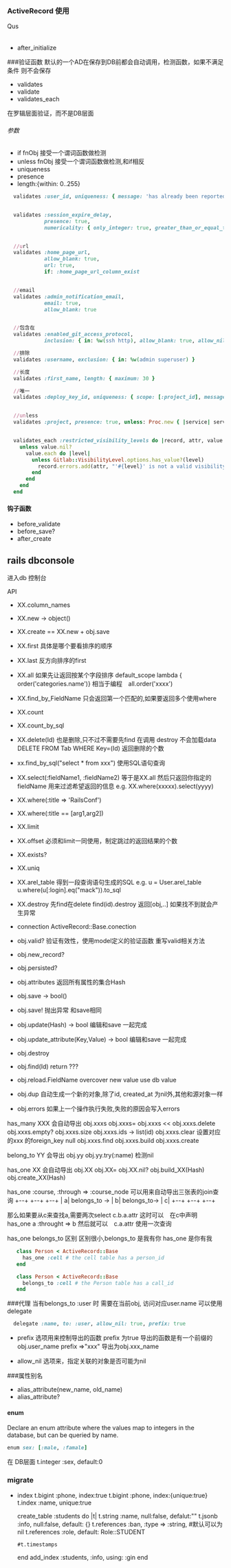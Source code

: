 ### ActiveRecord 使用

Qus
######
* after_initialize



###验证函数
默认的一个AD在保存到DB前都会自动调用，检测函数，如果不满足条件
则不会保存

* validates
* validate
* validates_each

在罗辑层面验证，而不是DB层面
###### 参数 
* if fnObj
  接受一个谓词函数做检测
* unless fnObj
  接受一个谓词函数做检测,和if相反
* uniqueness
* presence
* length:{within: 0..255}

  

~~~ruby
  validates :user_id, uniqueness: { message: 'has already been reported' }


  validates :session_expire_delay,
            presence: true,
            numericality: { only_integer: true, greater_than_or_equal_to: 0 }


  //url
  validates :home_page_url,
            allow_blank: true,
            url: true,
            if: :home_page_url_column_exist


  //email
  validates :admin_notification_email,
            email: true,
            allow_blank: true


  //包含在
  validates :enabled_git_access_protocol,
            inclusion: { in: %w(ssh http), allow_blank: true, allow_nil: true }

  //排除
  validates :username, exclusion: { in: %w(admin superuser) }

  //长度
  validates :first_name, length: { maximum: 30 }

  //唯一
  validates :deploy_key_id, uniqueness: { scope: [:project_id], message: "already exists in project" }


  //unless
  validates :project, presence: true, unless: Proc.new { |service| service.template? }


  validates_each :restricted_visibility_levels do |record, attr, value|
    unless value.nil?
      value.each do |level|
        unless Gitlab::VisibilityLevel.options.has_value?(level)
          record.errors.add(attr, "'#{level}' is not a valid visibility level")
        end
      end
    end
  end
~~~


#### 钩子函数
* before_validate
* before_save?
* after_create



## rails dbconsole
  进入db 控制台

API
+ XX.column_names
+ XX.new -> object()
+ XX.create == XX.new + obj.save
+ XX.first 具体是哪个要看排序的顺序
+ XX.last  反方向排序的first
+ XX.all
    如果先让返回按某个字段排序
    default_scope lambda { order('categories.name')}
      相当于编程　all.order('xxxx')
+ XX.find_by_FieldName 只会返回第一个匹配的,如果要返回多个使用where
+ XX.count
+ XX.count_by_sql
+ XX.delete(Id) 也是删除,只不过不需要先find 在调用 destroy
   不会加载data
  DELETE FROM Tab WHERE Key=(Id)
   返回删除的个数
+ xx.find_by_sql("select * from xxx") 使用SQL语句查询
+ XX.select(:fieldName1, :fieldName2) 等于是XX.all 然后只返回你指定的fieldName
      用来过滤希望返回的信息
       e.g. XX.where(xxxxx).select(yyyy)
+ XX.where(:title => 'RailsConf')
+ XX.where(:title == [arg1,arg2])
+ XX.limit
+ XX.offset 必须和limit一同使用，制定跳过的返回结果的个数
+ XX.exists?
+ XX.uniq
+ XX.arel_table 得到一段查询语句生成的SQL
   e.g.
     u = User.arel_table
     u.where(u[:login].eq("mack")).to_sql

+ XX.destroy  先find在delete
    find(id).destroy
     返回[obj,..] 如果找不到就会产生异常

+ connection
  ActiveRecord::Base.conection

+ obj.valid? 验证有效性，使用model定义的验证函数
    重写valid相关方法
+ obj.new_record?
+ obj.persisted?
+ obj.attributes 返回所有属性的集合Hash
+ obj.save -> bool()
+ obj.save! 抛出异常 和save相同
+ obj.update(Hash) -> bool 编辑和save 一起完成
+ obj.update_attribute(Key,Value) -> bool 编辑和save 一起完成
+ obj.destroy 
+ obj.find(Id) return ???
+ obj.reload.FieldName overcover new value use db value
+ obj.dup 自动生成一个新的对象,除了id, created_at 为nil外,其他和源对象一样

+ obj.errors 如果上一个操作执行失败,失败的原因会写入errors
  
has_many XXX 会自动导出
   obj.xxxs
   obj.xxxs=
   obj.xxxs << 
   obj.xxxs.delete
   obj.xxxs.empty?
   obj.xxxs.size
   obj.xxxs.ids -> list(id)
   obj.xxxs.clear 设置对应的xxx 的foreign_key null
   obj.xxxs.find
   obj.xxxs.build
   obj.xxxs.create


belong_to YY 会导出
obj.yy
obj.yy.try(:name) 检测nil

has_one XX 会自动导出
 obj.XX
 obj.XX=
 obj.XX.nil?
 obj.build_XX(Hash)
 obj.create_XX(Hash)

has_one :course, :through => :course_node
  可以用来自动导出三张表的join查询
  +--+               +--+              +--+
  | a| belongs_to -> | b| belongs_to-> | c|
  +--+               +--+              +--+

  那么如果要从c来查找a,需要两次select c.b.a.attr
  这时可以　在c中声明　has_one a :throught => b
  然后就可以　c.a.attr 使用一次查询

has_one belongs_to 区别
 区别很小,belongs_to 是我有你
 has_one 是你有我
 ~~~ruby
    class Person < ActiveRecord::Base
      has_one :cell # the cell table has a person_id
    end

    class Person < ActiveRecord::Base
      belongs_to :cell # the Person table has a call_id
    end
  ~~~


###代理
当有belongs_to :user 时
需要在当前obj, 访问对应user.name 可以使用 delegate 

~~~ruby
  delegate :name, to: :user, allow_nil: true, prefix: true
~~~
*  prefix 选项用来控制导出的函数
  prefix 为true 导出的函数是有一个前缀的　obj.user_name
  prefix =>"xxx"
  导出为obj.xxx_name

* allow_nil 选项来，指定关联的对象是否可能为nil

###属性别名
* alias_attribute(new_name, old_name)
* alias_attribute?



#### enum
Declare an enum attribute where the values map to integers in the database,
but can be queried by name.
~~~ruby
enum sex: [:male, :famale]
~~~
在 DB层面
t.integer :sex, default:0

### migrate
* index
t.bigint :phone, index:true
t.bigint :phone, index:{unique:true}
t.index :name, unique:true


    create_table :students do |t|
      t.string :name, null:false, defalut:""
      t.jsonb :info, null:false, default: {}
      t.references :ban, :type => :string, #默认可以为nil
      t.references :role, default: Role::STUDENT

      #t.timestamps
    end
    add_index :students, :info, using: :gin
  end
